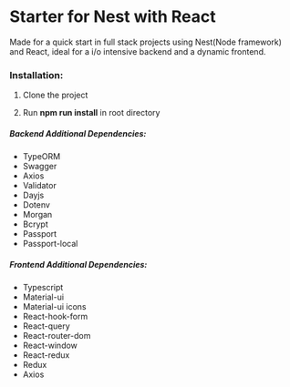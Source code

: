# Starter for Nest with React

Made for a quick start in full stack projects using Nest(Node framework) and React, ideal for a i/o intensive backend and a dynamic frontend.

### Installation:

1. Clone the project

2. Run **npm run install** in root directory

##### Backend Additional Dependencies:

-   TypeORM
-   Swagger
-   Axios
-   Validator
-   Dayjs
-   Dotenv
-   Morgan
-   Bcrypt
-   Passport
-   Passport-local

##### Frontend Additional Dependencies:

-   Typescript
-   Material-ui
-   Material-ui icons
-   React-hook-form
-   React-query
-   React-router-dom
-   React-window
-   React-redux
-   Redux
-   Axios
